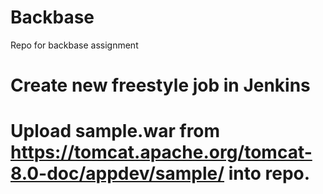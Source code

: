 # Backbase
Repo for backbase assignment

# Create new freestyle job in Jenkins

# Upload sample.war from https://tomcat.apache.org/tomcat-8.0-doc/appdev/sample/ into repo.


